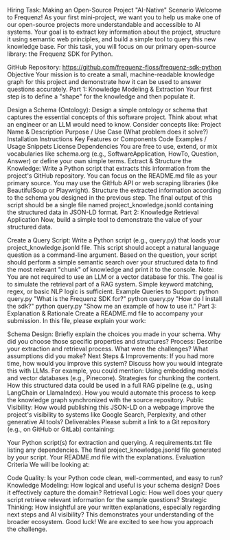 Hiring Task: Making an Open-Source Project "AI-Native"
Scenario
Welcome to Frequenz! As your first mini-project, we want you to help us make one of our
open-source projects more understandable and accessible to AI systems. Your goal is to
extract key information about the project, structure it using semantic web principles, and
build a simple tool to query this new knowledge base.
For this task, you will focus on our primary open-source library: the Frequenz SDK for
Python.

GitHub Repository: https://github.com/frequenz-floss/frequenz-sdk-python
Objective
Your mission is to create a small, machine-readable knowledge graph for this project and
demonstrate how it can be used to answer questions accurately.
Part 1: Knowledge Modeling & Extraction
Your first step is to define a "shape" for the knowledge and then populate it.

Design a Schema (Ontology):
Design a simple ontology or schema that captures the essential concepts of this software
project. Think about what an engineer or an LLM would need to know.
Consider concepts like:
Project Name & Description
Purpose / Use Case (What problem does it solve?)
Installation Instructions
Key Features or Components
Code Examples / Usage Snippets
License
Dependencies
You are free to use, extend, or mix vocabularies like schema.org (e.g.,
SoftwareApplication, HowTo, Question, Answer) or define your own simple terms.
Extract & Structure the Knowledge:
Write a Python script that extracts this information from the project's GitHub repository. You
can focus on the README.md file as your primary source. You may use the GitHub API or
web scraping libraries (like BeautifulSoup or Playwright).
Structure the extracted information according to the schema you designed in the previous
step.
The final output of this script should be a single file named project_knowledge.jsonld
containing the structured data in JSON-LD format.
Part 2: Knowledge Retrieval Application
Now, build a simple tool to demonstrate the value of your structured data.

Create a Query Script:
Write a Python script (e.g., query.py) that loads your project_knowledge.jsonld file.
This script should accept a natural language question as a command-line argument.
Based on the question, your script should perform a simple semantic search over your
structured data to find the most relevant "chunk" of knowledge and print it to the console.
Note: You are not required to use an LLM or a vector database for this. The goal is to
simulate the retrieval part of a RAG system. Simple keyword matching, regex, or basic NLP
logic is sufficient.
Example Queries to Support:
python query.py "What is the Frequenz SDK for?"
python query.py "How do I install the sdk?"
python query.py "Show me an example of how to use it."
Part 3: Explanation & Rationale
Create a README.md file to accompany your submission. In this file, please explain your
work:

Schema Design: Briefly explain the choices you made in your schema. Why did you
choose those specific properties and structures?
Process: Describe your extraction and retrieval process. What were the challenges?
What assumptions did you make?
Next Steps & Improvements: If you had more time, how would you improve this system?
Discuss how you would integrate this with LLMs. For example, you could mention:
Using embedding models and vector databases (e.g., Pinecone).
Strategies for chunking the content.
How this structured data could be used in a full RAG pipeline (e.g., using LangChain or
LlamaIndex).
How you would automate this process to keep the knowledge graph synchronized with the
source repository.
Public Visibility: How would publishing this JSON-LD on a webpage improve the project's
visibility to systems like Google Search, Perplexity, and other generative AI tools?
Deliverables
Please submit a link to a Git repository (e.g., on GitHub or GitLab) containing:

Your Python script(s) for extraction and querying.
A requirements.txt file listing any dependencies.
The final project_knowledge.jsonld file generated by your script.
Your README.md file with the explanations.
Evaluation Criteria
We will be looking at:

Code Quality: Is your Python code clean, well-commented, and easy to run?
Knowledge Modeling: How logical and useful is your schema design? Does it effectively
capture the domain?
Retrieval Logic: How well does your query script retrieve relevant information for the
sample questions?
Strategic Thinking: How insightful are your written explanations, especially regarding next
steps and AI visibility? This demonstrates your understanding of the broader ecosystem.
Good luck! We are excited to see how you approach the challenge.
